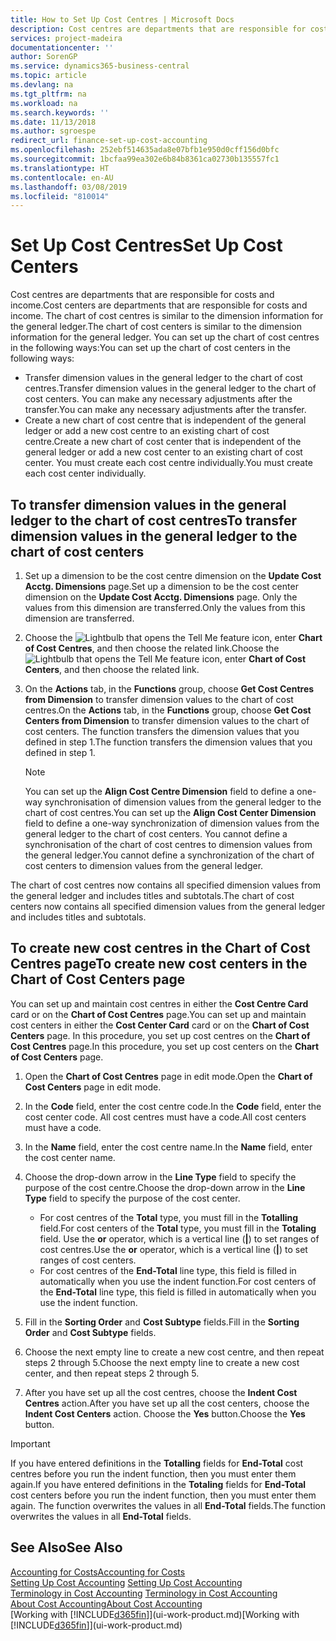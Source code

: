 ```yaml
---
title: How to Set Up Cost Centres | Microsoft Docs
description: Cost centres are departments that are responsible for costs and income. The chart of cost centres is similar to the dimension information for the general ledger.
services: project-madeira
documentationcenter: ''
author: SorenGP
ms.service: dynamics365-business-central
ms.topic: article
ms.devlang: na
ms.tgt_pltfrm: na
ms.workload: na
ms.search.keywords: ''
ms.date: 11/13/2018
ms.author: sgroespe
redirect_url: finance-set-up-cost-accounting
ms.openlocfilehash: 252ebf514635ada8e07bfb1e950d0cff156d0bfc
ms.sourcegitcommit: 1bcfaa99ea302e6b84b8361ca02730b135557fc1
ms.translationtype: HT
ms.contentlocale: en-AU
ms.lasthandoff: 03/08/2019
ms.locfileid: "810014"
---
```

# <a name="set-up-cost-centers"></a><span data-ttu-id="2679c-104">Set Up Cost Centres</span><span class="sxs-lookup"><span data-stu-id="2679c-104">Set Up Cost Centers</span></span>
<span data-ttu-id="2679c-105">Cost centres are departments that are responsible for costs and income.</span><span class="sxs-lookup"><span data-stu-id="2679c-105">Cost centers are departments that are responsible for costs and income.</span></span> <span data-ttu-id="2679c-106">The chart of cost centres is similar to the dimension information for the general ledger.</span><span class="sxs-lookup"><span data-stu-id="2679c-106">The chart of cost centers is similar to the dimension information for the general ledger.</span></span> <span data-ttu-id="2679c-107">You can set up the chart of cost centres in the following ways:</span><span class="sxs-lookup"><span data-stu-id="2679c-107">You can set up the chart of cost centers in the following ways:</span></span>  

-   <span data-ttu-id="2679c-108">Transfer dimension values in the general ledger to the chart of cost centres.</span><span class="sxs-lookup"><span data-stu-id="2679c-108">Transfer dimension values in the general ledger to the chart of cost centers.</span></span> <span data-ttu-id="2679c-109">You can make any necessary adjustments after the transfer.</span><span class="sxs-lookup"><span data-stu-id="2679c-109">You can make any necessary adjustments after the transfer.</span></span>  
-   <span data-ttu-id="2679c-110">Create a new chart of cost centre that is independent of the general ledger or add a new cost centre to an existing chart of cost centre.</span><span class="sxs-lookup"><span data-stu-id="2679c-110">Create a new chart of cost center that is independent of the general ledger or add a new cost center to an existing chart of cost center.</span></span> <span data-ttu-id="2679c-111">You must create each cost centre individually.</span><span class="sxs-lookup"><span data-stu-id="2679c-111">You must create each cost center individually.</span></span>  

## <a name="to-transfer-dimension-values-in-the-general-ledger-to-the-chart-of-cost-centers"></a><span data-ttu-id="2679c-112">To transfer dimension values in the general ledger to the chart of cost centres</span><span class="sxs-lookup"><span data-stu-id="2679c-112">To transfer dimension values in the general ledger to the chart of cost centers</span></span>  
1.  <span data-ttu-id="2679c-113">Set up a dimension to be the cost centre dimension on the **Update Cost Acctg. Dimensions** page.</span><span class="sxs-lookup"><span data-stu-id="2679c-113">Set up a dimension to be the cost center dimension on the **Update Cost Acctg. Dimensions** page.</span></span> <span data-ttu-id="2679c-114">Only the values from this dimension are transferred.</span><span class="sxs-lookup"><span data-stu-id="2679c-114">Only the values from this dimension are transferred.</span></span>  
2.  <span data-ttu-id="2679c-115">Choose the ![Lightbulb that opens the Tell Me feature](media/ui-search/search_small.png "Tell me what you want to do") icon, enter **Chart of Cost Centres**, and then choose the related link.</span><span class="sxs-lookup"><span data-stu-id="2679c-115">Choose the ![Lightbulb that opens the Tell Me feature](media/ui-search/search_small.png "Tell me what you want to do") icon, enter **Chart of Cost Centers**, and then choose the related link.</span></span>  
3.  <span data-ttu-id="2679c-116">On the **Actions** tab, in the **Functions** group, choose **Get Cost Centres from Dimension** to transfer dimension values to the chart of cost centres.</span><span class="sxs-lookup"><span data-stu-id="2679c-116">On the **Actions** tab, in the **Functions** group, choose **Get Cost Centers from Dimension** to transfer dimension values to the chart of cost centers.</span></span> <span data-ttu-id="2679c-117">The function transfers the dimension values that you defined in step 1.</span><span class="sxs-lookup"><span data-stu-id="2679c-117">The function transfers the dimension values that you defined in step 1.</span></span>  

    > [!NOTE]  
    >  <span data-ttu-id="2679c-118">You can set up the **Align Cost Centre Dimension**  field to define a one-way synchronisation of dimension values from the general ledger to the chart of cost centres.</span><span class="sxs-lookup"><span data-stu-id="2679c-118">You can set up the **Align Cost Center Dimension**  field to define a one-way synchronization of dimension values from the general ledger to the chart of cost centers.</span></span> <span data-ttu-id="2679c-119">You cannot define a synchronisation of the chart of cost centres to dimension values from the general ledger.</span><span class="sxs-lookup"><span data-stu-id="2679c-119">You cannot define a synchronization of the chart of cost centers to dimension values from the general ledger.</span></span>  

<span data-ttu-id="2679c-120">The chart of cost centres now contains all specified dimension values from the general ledger and includes titles and subtotals.</span><span class="sxs-lookup"><span data-stu-id="2679c-120">The chart of cost centers now contains all specified dimension values from the general ledger and includes titles and subtotals.</span></span>  

## <a name="to-create-new-cost-centers-in-the-chart-of-cost-centers-page"></a><span data-ttu-id="2679c-121">To create new cost centres in the Chart of Cost Centres page</span><span class="sxs-lookup"><span data-stu-id="2679c-121">To create new cost centers in the Chart of Cost Centers page</span></span>  
<span data-ttu-id="2679c-122">You can set up and maintain cost centres in either the **Cost Centre Card** card or on the **Chart of Cost Centres** page.</span><span class="sxs-lookup"><span data-stu-id="2679c-122">You can set up and maintain cost centers in either the **Cost Center Card** card or on the **Chart of Cost Centers** page.</span></span> <span data-ttu-id="2679c-123">In this procedure, you set up cost centres on the **Chart of Cost Centres** page.</span><span class="sxs-lookup"><span data-stu-id="2679c-123">In this procedure, you set up cost centers on the **Chart of Cost Centers** page.</span></span>  

1. <span data-ttu-id="2679c-124">Open the **Chart of Cost Centres** page in edit mode.</span><span class="sxs-lookup"><span data-stu-id="2679c-124">Open the **Chart of Cost Centers** page in edit mode.</span></span>  
2. <span data-ttu-id="2679c-125">In the **Code** field, enter the cost centre code.</span><span class="sxs-lookup"><span data-stu-id="2679c-125">In the **Code** field, enter the cost center code.</span></span> <span data-ttu-id="2679c-126">All cost centres must have a code.</span><span class="sxs-lookup"><span data-stu-id="2679c-126">All cost centers must have a code.</span></span>  
3. <span data-ttu-id="2679c-127">In the **Name** field, enter the cost centre name.</span><span class="sxs-lookup"><span data-stu-id="2679c-127">In the **Name** field, enter the cost center name.</span></span>  
4. <span data-ttu-id="2679c-128">Choose the drop-down arrow in the **Line Type** field to specify the purpose of the cost centre.</span><span class="sxs-lookup"><span data-stu-id="2679c-128">Choose the drop-down arrow in the **Line Type** field to specify the purpose of the cost center.</span></span>  

    - <span data-ttu-id="2679c-129">For cost centres of the **Total** type, you must fill in the **Totalling** field.</span><span class="sxs-lookup"><span data-stu-id="2679c-129">For cost centers of the **Total** type, you must fill in the **Totaling** field.</span></span> <span data-ttu-id="2679c-130">Use the **or** operator, which is a vertical line (**&#124;**) to set ranges of cost centres.</span><span class="sxs-lookup"><span data-stu-id="2679c-130">Use the **or** operator, which is a vertical line (**&#124;**) to set ranges of cost centers.</span></span>  
    - <span data-ttu-id="2679c-131">For cost centres of the **End-Total** line type, this field is filled in automatically when you use the indent function.</span><span class="sxs-lookup"><span data-stu-id="2679c-131">For cost centers of the **End-Total** line type, this field is filled in automatically when you use the indent function.</span></span>  
5.  <span data-ttu-id="2679c-132">Fill in the **Sorting Order** and **Cost Subtype** fields.</span><span class="sxs-lookup"><span data-stu-id="2679c-132">Fill in the **Sorting Order** and **Cost Subtype** fields.</span></span>  
6.  <span data-ttu-id="2679c-133">Choose the next empty line to create a new cost centre, and then repeat steps 2 through 5.</span><span class="sxs-lookup"><span data-stu-id="2679c-133">Choose the next empty line to create a new cost center, and then repeat steps 2 through 5.</span></span>  
7.  <span data-ttu-id="2679c-134">After you have set up all the cost centres, choose the **Indent Cost Centres** action.</span><span class="sxs-lookup"><span data-stu-id="2679c-134">After you have set up all the cost centers, choose the **Indent Cost Centers** action.</span></span> <span data-ttu-id="2679c-135">Choose the **Yes** button.</span><span class="sxs-lookup"><span data-stu-id="2679c-135">Choose the **Yes** button.</span></span>  

> [!IMPORTANT]  
>  <span data-ttu-id="2679c-136">If you have entered definitions in the **Totalling** fields for **End-Total** cost centres before you run the indent function, then you must enter them again.</span><span class="sxs-lookup"><span data-stu-id="2679c-136">If you have entered definitions in the **Totaling** fields for **End-Total** cost centers before you run the indent function, then you must enter them again.</span></span> <span data-ttu-id="2679c-137">The function overwrites the values in all **End-Total** fields.</span><span class="sxs-lookup"><span data-stu-id="2679c-137">The function overwrites the values in all **End-Total** fields.</span></span>  

## <a name="see-also"></a><span data-ttu-id="2679c-138">See Also</span><span class="sxs-lookup"><span data-stu-id="2679c-138">See Also</span></span>  
[<span data-ttu-id="2679c-139">Accounting for Costs</span><span class="sxs-lookup"><span data-stu-id="2679c-139">Accounting for Costs</span></span>](finance-manage-cost-accounting.md)  
<span data-ttu-id="2679c-140">[Setting Up Cost Accounting](finance-set-up-cost-accounting.md) </span><span class="sxs-lookup"><span data-stu-id="2679c-140">[Setting Up Cost Accounting](finance-set-up-cost-accounting.md) </span></span>  
<span data-ttu-id="2679c-141">[Terminology in Cost Accounting](finance-terminology-in-cost-accounting.md) </span><span class="sxs-lookup"><span data-stu-id="2679c-141">[Terminology in Cost Accounting](finance-terminology-in-cost-accounting.md) </span></span>  
[<span data-ttu-id="2679c-142">About Cost Accounting</span><span class="sxs-lookup"><span data-stu-id="2679c-142">About Cost Accounting</span></span>](finance-about-cost-accounting.md)  
<span data-ttu-id="2679c-143">[Working with [!INCLUDE[d365fin](includes/d365fin_md.md)]](ui-work-product.md)</span><span class="sxs-lookup"><span data-stu-id="2679c-143">[Working with [!INCLUDE[d365fin](includes/d365fin_md.md)]](ui-work-product.md)</span></span>
